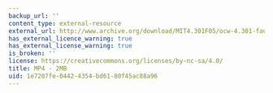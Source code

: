 ```yaml
---
backup_url: ''
content_type: external-resource
external_url: http://www.archive.org/download/MIT4.301F05/ocw-4.301-faulkner-220k.mp4
has_external_licence_warning: true
has_external_license_warning: true
is_broken: ''
license: https://creativecommons.org/licenses/by-nc-sa/4.0/
title: MP4 - 2MB
uid: 1e7207fe-0442-4354-bd61-80f45ac88a96
---
```

